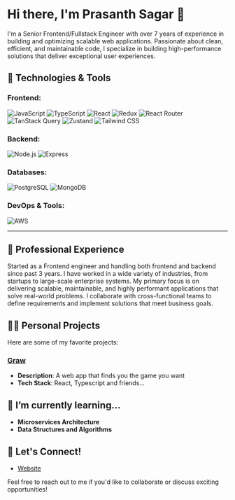 # Hi there, I'm Prasanth Sagar 👋

I'm a Senior Frontend/Fullstack Engineer with over 7 years of experience in building and optimizing scalable web applications. Passionate about clean, efficient, and maintainable code, I specialize in building high-performance solutions that deliver exceptional user experiences.

## 🚀 Technologies & Tools

### Frontend:
![JavaScript](https://img.shields.io/badge/JavaScript-ES6+-yellow)
![TypeScript](https://img.shields.io/badge/TypeScript-blue)
![React](https://img.shields.io/badge/React-%2320232a.svg?style=flat&logo=react&logoColor=%2361DAFB)
![Redux](https://img.shields.io/badge/Redux-%23593d88.svg?style=flat&logo=redux&logoColor=white)
![React Router](https://img.shields.io/badge/React_Router-CA4245?style=flat&logo=react-router&logoColor=white)
![TanStack Query](https://img.shields.io/badge/TanStack_Query-%2340C7E7.svg?style=flat&logo=react-query&logoColor=white)
![Zustand](https://img.shields.io/badge/Zustand-%233C3E47.svg?style=flat&logo=zustand&logoColor=white)
![Tailwind CSS](https://img.shields.io/badge/Tailwind%20CSS-%2338B2AC.svg?style=flat&logo=tailwind-css&logoColor=white)

### Backend:
![Node.js](https://img.shields.io/badge/Node.js-339933?style=flat&logo=nodedotjs&logoColor=white)
![Express](https://img.shields.io/badge/Express-%23404d59.svg?style=flat&logo=express&logoColor=white)

### Databases:
![PostgreSQL](https://img.shields.io/badge/PostgreSQL-336791?style=flat&logo=postgresql&logoColor=white)
![MongoDB](https://img.shields.io/badge/MongoDB-4C1F24?style=flat&logo=mongodb&logoColor=white)

### DevOps & Tools:
![AWS](https://img.shields.io/badge/AWS-%23232F3E.svg?style=flat&logo=amazon-aws&logoColor=white)


---

## 💼 Professional Experience

Started as a Frontend engineer and handling both frontend and backend since past 3 years. I have worked in a wide variety of industries, from startups to large-scale enterprise systems. My primary focus is on delivering scalable, maintainable, and highly performant applications that solve real-world problems. I collaborate with cross-functional teams to define requirements and implement solutions that meet business goals.

## 🧑‍💻 Personal Projects

Here are some of my favorite projects:

### [Graw](https://graw.vercel.app/)
- **Description**: A web app that finds you the game you want
- **Tech Stack**: React, Typescript and friends...

## 🌱 I’m currently learning...
- **Microservices Architecture**
- **Data Structures and Algorithms**

## 💬 Let's Connect!
- [Website](https://www.prasanthsagar.com)

Feel free to reach out to me if you'd like to collaborate or discuss exciting opportunities!
